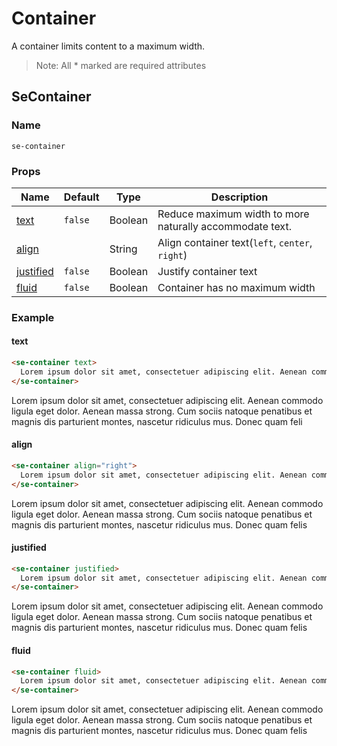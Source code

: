 # Container

A container limits content to a maximum width.

> Note: All * marked are required attributes

## SeContainer
### Name 
`se-container`
### Props
| Name                    | Default | Type    | Description                                              |
| ----------------------- | ------- | ------- | -------------------------------------------------------- |
| [text](#text)           | `false` | Boolean | Reduce maximum width to more naturally accommodate text. |
| [align](#align)         |         | String  | Align container text(`left`, `center`, `right`)          |
| [justified](#justified) | `false` | Boolean | Justify container text                                   |
| [fluid](#fluid)         | `false` | Boolean | Container has no maximum width                           |

### Example
#### text
```html
<se-container text>
  Lorem ipsum dolor sit amet, consectetuer adipiscing elit. Aenean commodo ligula eget dolor. Aenean massa strong. Cum sociis natoque penatibus et magnis dis parturient montes, nascetur ridiculus mus. Donec quam felis
</se-container>
```
<se-container text> Lorem ipsum dolor sit amet, consectetuer adipiscing elit. Aenean commodo ligula eget dolor. Aenean massa strong. Cum sociis natoque penatibus et magnis dis parturient montes, nascetur ridiculus mus. Donec quam feli</se-container>

#### align
```html
<se-container align="right">
  Lorem ipsum dolor sit amet, consectetuer adipiscing elit. Aenean commodo ligula eget dolor. Aenean massa strong. Cum sociis natoque penatibus et magnis dis parturient montes, nascetur ridiculus mus. Donec quam felis
</se-container>
```
<se-container align="right">Lorem ipsum dolor sit amet, consectetuer adipiscing elit. Aenean commodo ligula eget dolor. Aenean massa strong. Cum sociis natoque penatibus et magnis dis parturient montes, nascetur ridiculus mus. Donec quam felis </se-container>

#### justified
```html
<se-container justified>
  Lorem ipsum dolor sit amet, consectetuer adipiscing elit. Aenean commodo ligula eget dolor. Aenean massa strong. Cum sociis natoque penatibus et magnis dis parturient montes, nascetur ridiculus mus. Donec quam felis
</se-container>
```
<se-container justified>Lorem ipsum dolor sit amet, consectetuer adipiscing elit. Aenean commodo ligula eget dolor. Aenean massa strong. Cum sociis natoque penatibus et magnis dis parturient montes, nascetur ridiculus mus. Donec quam felis </se-container>

#### fluid
```html
<se-container fluid>
  Lorem ipsum dolor sit amet, consectetuer adipiscing elit. Aenean commodo ligula eget dolor. Aenean massa strong. Cum sociis natoque penatibus et magnis dis parturient montes, nascetur ridiculus mus. Donec quam felis
</se-container>
```
<se-container fluid>Lorem ipsum dolor sit amet, consectetuer adipiscing elit. Aenean commodo ligula eget dolor. Aenean massa strong. Cum sociis natoque penatibus et magnis dis parturient montes, nascetur ridiculus mus. Donec quam felis </se-container>

<style lang="styl">
@import '~semantic-ui-css/semantic.css';
</style>